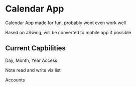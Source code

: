 # Calendar App
Calendar App made for fun, probably wont even work well

Based on JSwing, will be converted to mobile app if possible

## Current Capbilities
Day, Month, Year Access

Note read and write via list

Accounts

